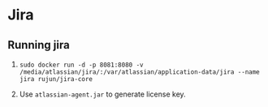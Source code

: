 # Jira

## Running jira

1. `sudo docker run -d -p 8081:8080 -v /media/atlassian/jira/:/var/atlassian/application-data/jira --name jira rujun/jira-core`

2. Use `atlassian-agent.jar` to generate license key.
